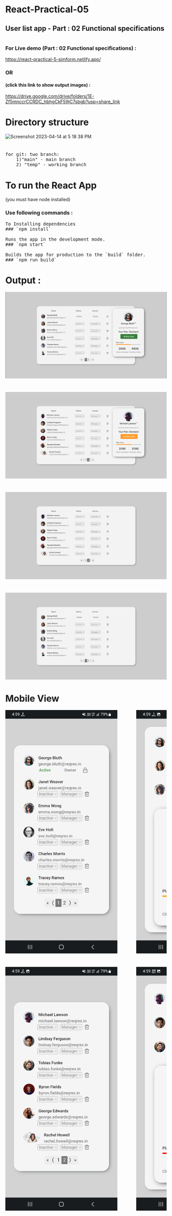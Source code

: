 # React-Practical-05 
## User list app - Part : 02 Functional specifications

#

### For Live demo (Part : 02 Functional specifications) : 
https://react-practical-5-simform.netlify.app/

### OR

#### (click this link to show output images) : 
https://drive.google.com/drive/folders/1E-Zf5mnccrCCRDC_hbhgCkF59jC7sbgb?usp=share_link
#

# Directory structure

![Screenshot 2023-04-14 at 5 18 38 PM](https://user-images.githubusercontent.com/60025285/232035784-76ab4b37-3165-424f-a972-3865ca83dfab.png)


#

<pre>
for git: two branch:
    1)"main" - main branch 
    2) "temp" - working branch
</pre>
#

# To run the React App 

(you must have node installed)

### Use following commands :

<pre>
To Installing dependencies
### `npm install`

Runs the app in the development mode.
### `npm start`

Builds the app for production to the `build` folder.
### `npm run build`
</pre>
#

#

# Output :
<img src="https://github.com/chetankochiyaniya/React-Practical-05/blob/0934dd65bb201d67f07f455bff51ab05825fefd3/output/lg-screen-active-page1.png" alt="Practical Output Image" >

#

<img src="https://github.com/chetankochiyaniya/React-Practical-05/blob/0934dd65bb201d67f07f455bff51ab05825fefd3/output/lg-screen-inactive-page2.png" alt="Practical Output Image" >

#

<img src="https://github.com/chetankochiyaniya/React-Practical-05/blob/0934dd65bb201d67f07f455bff51ab05825fefd3/output/lg-screen-page1.png" alt="Practical Output Image" >

#

<img src="https://github.com/chetankochiyaniya/React-Practical-05/blob/0934dd65bb201d67f07f455bff51ab05825fefd3/output/lg-screen-page2.png" alt="Practical Output Image" >

#

# Mobile View

<pre>
<img src="https://github.com/chetankochiyaniya/React-Practical-05/blob/0934dd65bb201d67f07f455bff51ab05825fefd3/output/sm-screen-page1.jpg" alt="Practical Output Image" width="350px" />       <img src="https://github.com/chetankochiyaniya/React-Practical-05/blob/0934dd65bb201d67f07f455bff51ab05825fefd3/output/sm-screen-active-page1.jpg" width="350px" alt="Practical Output Image"/>
</pre>

#

<pre>
<img src="https://github.com/chetankochiyaniya/React-Practical-05/blob/0934dd65bb201d67f07f455bff51ab05825fefd3/output/sm-screen-page2.jpg" alt="Practical Output Image" width="350px" />       <img src="https://github.com/chetankochiyaniya/React-Practical-05/blob/0934dd65bb201d67f07f455bff51ab05825fefd3/output/sm-screen-inactive-page2.jpg" width="350px" alt="Practical Output Image"/>
</pre>

